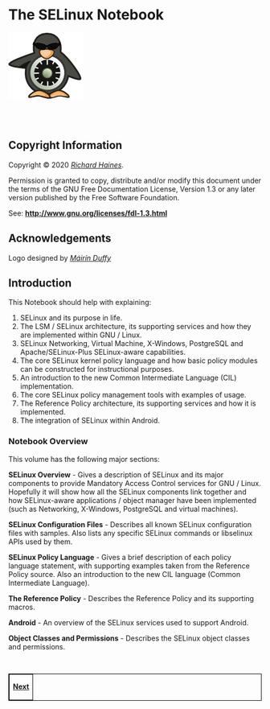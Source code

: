 <!-- %STYLESTART%(text-align:center;) -->

<!-- %STYLESTART%(font-size:400%) -->
# The SELinux Notebook
<!-- %STYLEEND% -->

<!-- %STYLESTART%(display:block;margin-left:auto;margin-right:auto;) -->
![](./images/logo.png)
<!-- %STYLEEND% -->

<br/>
<br/>

**<!-- %DATE% -->**  
<!-- %GITHEAD% -->  

<!-- %STYLEEND% -->

<!-- %PAGEBREAK% -->

## Copyright Information

Copyright © 2020 [*Richard Haines*](mailto:richard_c_haines@btinternet.com).

Permission is granted to copy, distribute and/or modify this document
under the terms of the GNU Free Documentation License, Version 1.3 or
any later version published by the Free Software Foundation.

See: **<http://www.gnu.org/licenses/fdl-1.3.html>**

## Acknowledgements

Logo designed by [*Máirín Duffy*](http://pookstar.deviantart.com/)

<!-- %PAGEBREAK% -->

## Introduction

This Notebook should help with explaining:

1.  SELinux and its purpose in life.
2.  The LSM / SELinux architecture, its supporting services and how they
    are implemented within GNU / Linux.
3.  SELinux Networking, Virtual Machine, X-Windows, PostgreSQL and
    Apache/SELinux-Plus SELinux-aware capabilities.
4.  The core SELinux kernel policy language and how basic policy modules
    can be constructed for instructional purposes.
5.  An introduction to the new Common Intermediate Language (CIL)
    implementation.
6.  The core SELinux policy management tools with examples of usage.
7.  The Reference Policy architecture, its supporting services and how
    it is implemented.
8.  The integration of SELinux within Android.

### Notebook Overview

This volume has the following major sections:

**SELinux Overview** - Gives a description of SELinux and its major
components to provide Mandatory Access Control services for GNU / Linux.
Hopefully it will show how all the SELinux components link together and
how SELinux-aware applications / object manager have been implemented
(such as Networking, X-Windows, PostgreSQL and virtual machines).

**SELinux Configuration Files** - Describes all known SELinux
configuration files with samples. Also lists any specific SELinux
commands or libselinux APIs used by them.

**SELinux Policy Language** - Gives a brief description of each policy
language statement, with supporting examples taken from the Reference
Policy source. Also an introduction to the new CIL language (Common
Intermediate Language).

**The Reference Policy** - Describes the Reference Policy and its
supporting macros.

**Android** - An overview of the SELinux services used to support
Android.

**Object Classes and Permissions** - Describes the SELinux object
classes and permissions.

<br>

<!-- %CUTHERE% -->


<table>
<tbody>
<td><center>
<p><a href="toc.md" title="Abbreviations and Terminology"> <strong>Next</strong></a></p>
</center></td>
</tbody>
</table>

<head>
    <style>table { border-collapse: collapse; }
    table, td, th { border: 1px solid black; }
    </style>
</head>
